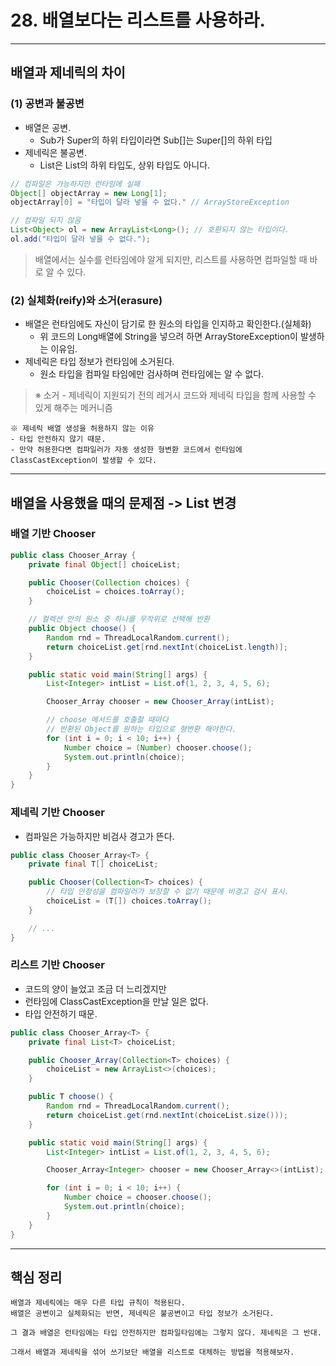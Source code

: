 # 28. 배열보다는 리스트를 사용하라.

---

## 배열과 제네릭의 차이

### (1) 공변과 불공변
- 배열은 공변.
  - Sub가 Super의 하위 타입이라면 Sub[]는 Super[]의 하위 타입
- 제네릭은 불공변.
  - List<Type1>은 List<Type2>의 하위 타입도, 상위 타입도 아니다.
```java
// 컴파일은 가능하지만 런타임에 실패
Object[] objectArray = new Long[1];
objectArray[0] = "타입이 달라 넣을 수 없다." // ArrayStoreException

// 컴파일 되지 않음
List<Object> ol = new ArrayList<Long>(); // 호환되지 않는 타입이다.
ol.add("타입이 달라 넣을 수 없다.");
```
<blockquote>배열에서는 실수를 런타임에야 알게 되지만, 리스트를 사용하면 컴파일할 때 바로 알 수 있다.</blockquote>

### (2) 실체화(reify)와 소거(erasure)
- 배열은 런타임에도 자신이 담기로 한 원소의 타입을 인지하고 확인한다.(실체화)
  - 위 코드의 Long배열에 String을 넣으려 하면 ArrayStoreException이 발생하는 이유임.
- 제네릭은 타입 정보가 런타임에 소거된다.
  - 원소 타입을 컴파일 타임에만 검사하며 런타임에는 알 수 없다.

<blockquote>
※ 소거
- 제네릭이 지원되기 전의 레거시 코드와 제네릭 타입을 함께 사용할 수 있게 해주는 메커니즘
</blockquote>

```
※ 제네릭 배열 생성을 허용하지 않는 이유 
- 타입 안전하지 않기 때문.
- 만약 허용한다면 컴파일러가 자동 생성한 형변환 코드에서 런타임에 ClassCastException이 발생할 수 있다.
```

---

## 배열을 사용했을 때의 문제점 -> List 변경

### 배열 기반 Chooser
```java
public class Chooser_Array {
    private final Object[] choiceList;

    public Chooser(Collection choices) {
        choiceList = choices.toArray();
    }

    // 컬렉션 안의 원소 중 하나를 무작위로 선택해 반환
    public Object choose() {
        Random rnd = ThreadLocalRandom.current();
        return choiceList.get[rnd.nextInt(choiceList.length)];
    }

    public static void main(String[] args) {
        List<Integer> intList = List.of(1, 2, 3, 4, 5, 6);

        Chooser_Array chooser = new Chooser_Array(intList);

        // choose 메서드를 호출할 때마다 
        // 반환된 Object를 원하는 타입으로 형변환 해야한다.
        for (int i = 0; i < 10; i++) {
            Number choice = (Number) chooser.choose();
            System.out.println(choice);
        }
    }
}
```

### 제네릭 기반 Chooser
- 컴파일은 가능하지만 비검사 경고가 뜬다.
```java
public class Chooser_Array<T> {
    private final T[] choiceList;

    public Chooser(Collection<T> choices) {
        // 타입 안정성을 컴파일러가 보장할 수 없기 때문에 비경고 검사 표시.
        choiceList = (T[]) choices.toArray();
    }

    // ...
}
```

### 리스트 기반 Chooser
- 코드의 양이 늘었고 조금 더 느리겠지만
- 런타임에 ClassCastException을 만날 일은 없다.
- 타입 안전하기 때문.
```java
public class Chooser_Array<T> {
    private final List<T> choiceList;

    public Chooser_Array(Collection<T> choices) {
        choiceList = new ArrayList<>(choices);
    }

    public T choose() {
        Random rnd = ThreadLocalRandom.current();
        return choiceList.get(rnd.nextInt(choiceList.size()));
    }

    public static void main(String[] args) {
        List<Integer> intList = List.of(1, 2, 3, 4, 5, 6);

        Chooser_Array<Integer> chooser = new Chooser_Array<>(intList);

        for (int i = 0; i < 10; i++) {
            Number choice = chooser.choose();
            System.out.println(choice);
        }
    }
}
```

---

## 핵심 정리
```
배열과 제네릭에는 매우 다른 타입 규칙이 적용된다.
배열은 공변이고 실체화되는 반면, 제네릭은 불공변이고 타입 정보가 소거된다.

그 결과 배열은 런타임에는 타입 안전하지만 컴파일타임에는 그렇지 않다. 제네릭은 그 반대.

그래서 배열과 제네릭을 섞어 쓰기보단 배열을 리스트로 대체하는 방법을 적용해보자.
```